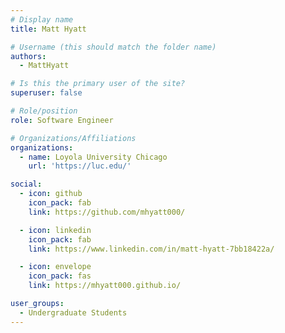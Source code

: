 ```yaml
---
# Display name
title: Matt Hyatt

# Username (this should match the folder name)
authors:
  - MattHyatt

# Is this the primary user of the site?
superuser: false

# Role/position
role: Software Engineer

# Organizations/Affiliations
organizations:
  - name: Loyola University Chicago
    url: 'https://luc.edu/'

social:
  - icon: github
    icon_pack: fab
    link: https://github.com/mhyatt000/

  - icon: linkedin
    icon_pack: fab
    link: https://www.linkedin.com/in/matt-hyatt-7bb18422a/

  - icon: envelope
    icon_pack: fas
    link: https://mhyatt000.github.io/

user_groups:
  - Undergraduate Students
---
```

